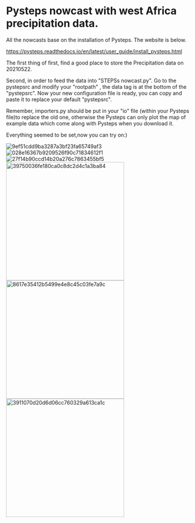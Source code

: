 # Pysteps nowcast with west Africa precipitation data.

All the nowcasts base on the installation of Pysteps. The website is below.

https://pysteps.readthedocs.io/en/latest/user_guide/install_pysteps.html

The first thing of first,  find a good place to store the Precipitation data on 20210522.

Second, in order to feed the data into "STEPSs nowcast.py". Go to the pystepsrc and modify your "rootpath" , the data tag is at the bottom of the "pystepsrc". Now your new configuration file is ready, you can copy and paste it to replace your default "pystepsrc".

Remember, importers.py should be put in your "io" file (within your Pysteps file)to replace the old one, otherwise the Pysteps can only plot the map of example data which come along with Pysteps when you download it.

Everything seemed to be set,now you can try on:)


![9ef51cdd9ba3287a3bf23fa65749af3](https://user-images.githubusercontent.com/53436149/133692999-f3da433b-e3b7-4f5a-98ce-cc7d9aaf3c81.png)
![028e16367b9209526f90c71834612f1](https://user-images.githubusercontent.com/53436149/133693023-16e18cb9-9ec3-4e58-95b5-23cc051c6c43.png)
![27f14b90ccd14b20a276c7863455bf5](https://user-images.githubusercontent.com/53436149/133693039-2b7378b6-65d5-4035-ac92-ddb6d9060b44.png)
<img width="320" alt="39750036fe180ca0c8dc2d4c1a3ba84" src="https://user-images.githubusercontent.com/53436149/133693166-80333bd7-1bc9-428c-8a53-92de377531d3.png">
<img width="320" alt="8617e35412b5499e4e8c45c03fe7a9c" src="https://user-images.githubusercontent.com/53436149/133693196-fe57f285-13ae-4969-b2f0-69f42d4d5e09.png">
<img width="320" alt="3911070d20d6d06cc760329a613ca1c" src="https://user-images.githubusercontent.com/53436149/133693308-84e76cb9-28d3-4573-ba56-13a3b1013170.png">

